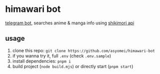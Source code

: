 # himawari bot
[telegram bot](https://t.me/himawaridesu_bot), searches anime & manga info using [shikimori api](https://shikimori.one/api/doc)

## usage
1. clone this repo: `git clone https://github.com/asyomei/himawari-bot`
1. if you wanna try it, full `.env` (check `.env.sample`)
1. install dependencies: `pnpm i`
1. build project (`node build.mjs`) or directly start (`pnpm start`)
